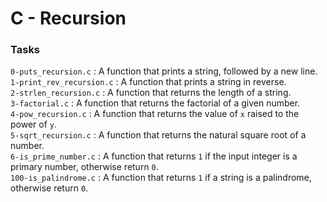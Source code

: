 # C - Recursion

### Tasks

`0-puts_recursion.c` : A function that prints a string, followed by a new line.<br/>
`1-print_rev_recursion.c` : A function that prints a string in reverse.<br/>
`2-strlen_recursion.c` : A function that returns the length of a string.<br/>
`3-factorial.c` : A function that returns the factorial of a given number.<br/>
`4-pow_recursion.c` : A function that returns the value of `x` raised to the power of `y`.<br/>
`5-sqrt_recursion.c` : A function that returns the natural square root of a number.<br/>
`6-is_prime_number.c` : A function that returns `1` if the input integer is a primary number, otherwise return `0`. <br/>
`100-is_palindrome.c` : A function that returns `1` if a string is a palindrome, otherwise return `0`. <br/>
